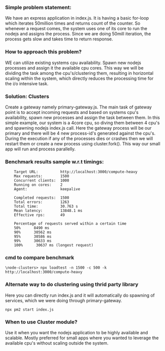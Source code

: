 ### Simple problem statement:
We have an express application in index.js.
It is having a basic for-loop which iterates 50million times and returns count of the counter.
So whenever a request comes, the system uses one of its core to run the nodejs and assigns the process.
Since we are doing 50mill iteration, the process gets slow and takes time to return response.

### How to approach this problem?
WE can utilize existing systems cpu availability. Spawn new nodejs processes and assign it the available cpu cores. This way we will be dividing the task among the cpu's/clustering them, resulting in horizontal scaling within the system, which directly reduces the processing time for the i/o intensive task.

### Solution: Clusters
Create a gateway namely primary-gateway.js. The main task of gateway point is to accept incoming requests and based on systems cpu's availability, spawn new processes and assign the task between them.
In this simple example, our system is a 4core cpu, so diving them between 4 cpu's and spawning nodejs index.js call. Here the gateway process will be our primary and there will be 4 new process-id's generated against the cpu's. During the execution if any of the processes dies or crashes then we will restart them or create a new process using cluster.fork(). This way our small app will run and process parallelly.

### Benchmark results sample w.r.t timings:
``` npx loadtest -n 1500 -c 500 -k http://localhost:3000/compute-heavy
    Target URL:          http://localhost:3000/compute-heavy
    Max requests:        1500
    Concurrent clients:  1000
    Running on cores:    2
    Agent:               keepalive

    Completed requests:  1500
    Total errors:        1263
    Total time:          30.763 s
    Mean latency:        13848.1 ms
    Effective rps:       49

    Percentage of requests served within a certain time
    50%      8490 ms
    90%      30562 ms
    95%      30586 ms
    99%      30633 ms
    100%      30637 ms (longest request)
```

### cmd to compare benchmark
``` 
\node-clusters> npx loadtest -n 1500 -c 500 -k http://localhost:3000/compute-heavy  
```
### Alternate way to do clustering using thrid party library
Here you can directly run index.js and it will automatically do spawning of services, which we were doing through primary-gateway.
```
npx pm2 start index.js
```

### When to use Cluster module?
Use it when you want the nodejs application to be highly available and scalable.
Mostly preferred for small apps where you wanted to leverage the available cpu's without scaling outside the system.  

